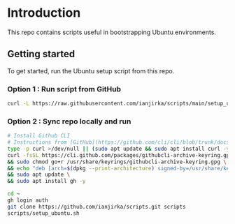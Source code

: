 # Introduction

This repo contains scripts useful in bootstrapping Ubuntu environments.

## Getting started

To get started, run the Ubuntu setup script from this repo.

### Option 1 : Run script from GitHub

```bash
curl -L https://raw.githubusercontent.com/ianjirka/scripts/main/setup_ubuntu.sh | bash
```

### Option 2 : Sync repo locally and run

```bash
# Install Github CLI
# Instructions from [GitHub](https://github.com/cli/cli/blob/trunk/docs/install_linux.md)
type -p curl >/dev/null || (sudo apt update && sudo apt install curl -y)
curl -fsSL https://cli.github.com/packages/githubcli-archive-keyring.gpg | sudo dd of=/usr/share/keyrings/githubcli-archive-keyring.gpg \
&& sudo chmod go+r /usr/share/keyrings/githubcli-archive-keyring.gpg \
&& echo "deb [arch=$(dpkg --print-architecture) signed-by=/usr/share/keyrings/githubcli-archive-keyring.gpg] https://cli.github.com/packages stable main" | sudo tee /etc/apt/sources.list.d/github-cli.list > /dev/null \
&& sudo apt update \
&& sudo apt install gh -y

cd ~
gh login auth
git clone https://github.com/ianjirka/scripts.git scripts
scripts/setup_ubuntu.sh
```
